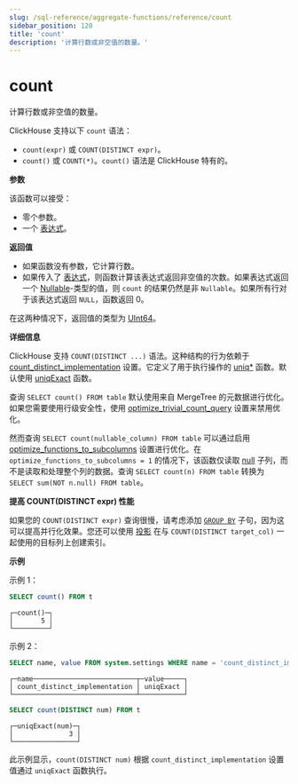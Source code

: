 ```yaml
---
slug: /sql-reference/aggregate-functions/reference/count
sidebar_position: 120
title: 'count'
description: '计算行数或非空值的数量。'
---
```



# count

计算行数或非空值的数量。

ClickHouse 支持以下 `count` 语法：

- `count(expr)` 或 `COUNT(DISTINCT expr)`。
- `count()` 或 `COUNT(*)`。`count()` 语法是 ClickHouse 特有的。

**参数**

该函数可以接受：

- 零个参数。
- 一个 [表达式](/sql-reference/syntax#expressions)。

**返回值**

- 如果函数没有参数，它计算行数。
- 如果传入了 [表达式](/sql-reference/syntax#expressions)，则函数计算该表达式返回非空值的次数。如果表达式返回一个 [Nullable](../../../sql-reference/data-types/nullable.md)-类型的值，则 `count` 的结果仍然是非 `Nullable`。如果所有行对于该表达式返回 `NULL`，函数返回 0。

在这两种情况下，返回值的类型为 [UInt64](../../../sql-reference/data-types/int-uint.md)。

**详细信息**

ClickHouse 支持 `COUNT(DISTINCT ...)` 语法。这种结构的行为依赖于 [count_distinct_implementation](../../../operations/settings/settings.md#count_distinct_implementation) 设置。它定义了用于执行操作的 [uniq*](/sql-reference/aggregate-functions/reference/uniq) 函数。默认使用 [uniqExact](/sql-reference/aggregate-functions/reference/uniqexact) 函数。

查询 `SELECT count() FROM table` 默认使用来自 MergeTree 的元数据进行优化。如果您需要使用行级安全性，使用 [optimize_trivial_count_query](/operations/settings/settings#optimize_trivial_count_query) 设置来禁用优化。

然而查询 `SELECT count(nullable_column) FROM table` 可以通过启用 [optimize_functions_to_subcolumns](/operations/settings/settings#optimize_functions_to_subcolumns) 设置进行优化。在 `optimize_functions_to_subcolumns = 1` 的情况下，该函数仅读取 [null](../../../sql-reference/data-types/nullable.md#finding-null) 子列，而不是读取和处理整个列的数据。查询 `SELECT count(n) FROM table` 转换为 `SELECT sum(NOT n.null) FROM table`。

**提高 COUNT(DISTINCT expr) 性能**

如果您的 `COUNT(DISTINCT expr)` 查询很慢，请考虑添加 [`GROUP BY`](/sql-reference/statements/select/group-by) 子句，因为这可以提高并行化效果。您还可以使用 [投影](../../../sql-reference/statements/alter/projection.md) 在与 `COUNT(DISTINCT target_col)` 一起使用的目标列上创建索引。

**示例**

示例 1：

``` sql
SELECT count() FROM t
```

``` text
┌─count()─┐
│       5 │
└─────────┘
```

示例 2：

``` sql
SELECT name, value FROM system.settings WHERE name = 'count_distinct_implementation'
```

``` text
┌─name──────────────────────────┬─value─────┐
│ count_distinct_implementation │ uniqExact │
└───────────────────────────────┴───────────┘
```

``` sql
SELECT count(DISTINCT num) FROM t
```

``` text
┌─uniqExact(num)─┐
│              3 │
└────────────────┘
```

此示例显示，`count(DISTINCT num)` 根据 `count_distinct_implementation` 设置值通过 `uniqExact` 函数执行。
